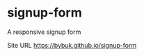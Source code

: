 # signup-form
A responsive signup form 

Site URL <a href="https://bybuk.github.io/signup-form/">https://bybuk.github.io/signup-form</a>
